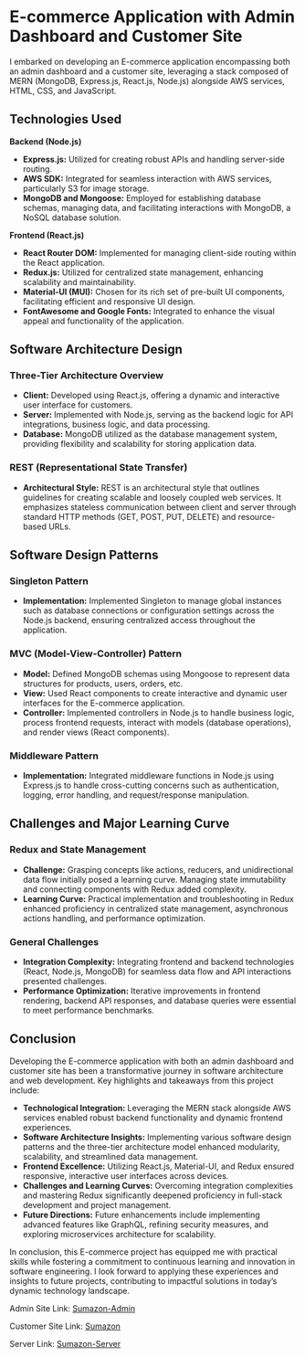 # E-commerce Application with Admin Dashboard and Customer Site

I embarked on developing an E-commerce application encompassing both an admin dashboard and a customer site, leveraging a stack composed of MERN (MongoDB, Express.js, React.js, Node.js) alongside AWS services, HTML, CSS, and JavaScript.

## Technologies Used

**Backend (Node.js)**
- **Express.js:** Utilized for creating robust APIs and handling server-side routing.
- **AWS SDK:** Integrated for seamless interaction with AWS services, particularly S3 for image storage.
- **MongoDB and Mongoose:** Employed for establishing database schemas, managing data, and facilitating interactions with MongoDB, a NoSQL database solution.

**Frontend (React.js)**
- **React Router DOM:** Implemented for managing client-side routing within the React application.
- **Redux.js:** Utilized for centralized state management, enhancing scalability and maintainability.
- **Material-UI (MUI):** Chosen for its rich set of pre-built UI components, facilitating efficient and responsive UI design.
- **FontAwesome and Google Fonts:** Integrated to enhance the visual appeal and functionality of the application.

## Software Architecture Design

### Three-Tier Architecture Overview
- **Client:** Developed using React.js, offering a dynamic and interactive user interface for customers.
- **Server:** Implemented with Node.js, serving as the backend logic for API integrations, business logic, and data processing.
- **Database:** MongoDB utilized as the database management system, providing flexibility and scalability for storing application data.

### REST (Representational State Transfer)
- **Architectural Style:** REST is an architectural style that outlines guidelines for creating scalable and loosely coupled web services. It emphasizes stateless communication between client and server through standard HTTP methods (GET, POST, PUT, DELETE) and resource-based URLs.

## Software Design Patterns

### Singleton Pattern
- **Implementation:** Implemented Singleton to manage global instances such as database connections or configuration settings across the Node.js backend, ensuring centralized access throughout the application.

### MVC (Model-View-Controller) Pattern
- **Model:** Defined MongoDB schemas using Mongoose to represent data structures for products, users, orders, etc.
- **View:** Used React components to create interactive and dynamic user interfaces for the E-commerce application.
- **Controller:** Implemented controllers in Node.js to handle business logic, process frontend requests, interact with models (database operations), and render views (React components).

### Middleware Pattern
- **Implementation:** Integrated middleware functions in Node.js using Express.js to handle cross-cutting concerns such as authentication, logging, error handling, and request/response manipulation.

## Challenges and Major Learning Curve

### Redux and State Management
- **Challenge:** Grasping concepts like actions, reducers, and unidirectional data flow initially posed a learning curve. Managing state immutability and connecting components with Redux added complexity.
- **Learning Curve:** Practical implementation and troubleshooting in Redux enhanced proficiency in centralized state management, asynchronous actions handling, and performance optimization.

### General Challenges
- **Integration Complexity:** Integrating frontend and backend technologies (React, Node.js, MongoDB) for seamless data flow and API interactions presented challenges.
- **Performance Optimization:** Iterative improvements in frontend rendering, backend API responses, and database queries were essential to meet performance benchmarks.

## Conclusion

Developing the E-commerce application with both an admin dashboard and customer site has been a transformative journey in software architecture and web development. Key highlights and takeaways from this project include:

- **Technological Integration:** Leveraging the MERN stack alongside AWS services enabled robust backend functionality and dynamic frontend experiences.
- **Software Architecture Insights:** Implementing various software design patterns and the three-tier architecture model enhanced modularity, scalability, and streamlined data management.
- **Frontend Excellence:** Utilizing React.js, Material-UI, and Redux ensured responsive, interactive user interfaces across devices.
- **Challenges and Learning Curves:** Overcoming integration complexities and mastering Redux significantly deepened proficiency in full-stack development and project management.
- **Future Directions:** Future enhancements include implementing advanced features like GraphQL, refining security measures, and exploring microservices architecture for scalability.

In conclusion, this E-commerce project has equipped me with practical skills while fostering a commitment to continuous learning and innovation in software engineering. I look forward to applying these experiences and insights to future projects, contributing to impactful solutions in today’s dynamic technology landscape.


Admin Site Link: [Sumazon-Admin](https://github.com/kapish-patel/Sumazon-Admin)  

Customer Site Link: [Sumazon](https://github.com/kapish-patel/Sumazon)  

Server Link: [Sumazon-Server](https://github.com/kapish-patel/Sumazon-Server)
